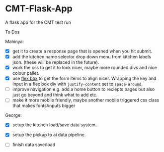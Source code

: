 # CMT-Flask-App
A flask app for the CMT test run

To Dos

Mahinya:
- [x] get it to create a response page that is opened when you hit submit.
- [x] add the kitchen name selector drop down menu from kitchen labels json. (these will be replaced in the future).
- [x] work the css to get it to look nicer, maybe more rounded divs and nice colour pallet.
- [x] use [flex box](https://css-tricks.com/snippets/css/a-guide-to-flexbox/) to get the form items to align nicer. Wrapping the key and input in a flex box div with `justify-content` set to `space-around`.
- [ ] improve navigation e.g. add a home button to reciepts pages but also just go beyond and think what to add etc.
- [ ] make it more mobile friendly, maybe another mobile triggered css class that makes fonts/inputs bigger 

George: 
- [x] setup the kitchen load/save data system.
- [x] setup the pickup to ai data pipeline.
- [ ] finish data save/load

